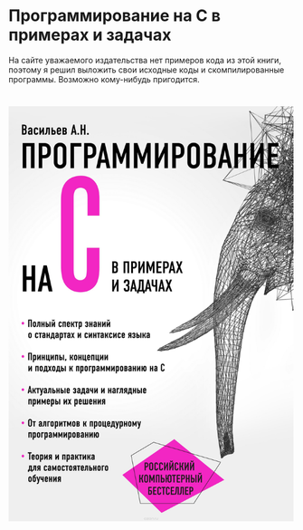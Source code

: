 # Программирование на C в примерах и задачах
На сайте уважаемого издательства нет примеров кода из этой книги, поэтому я решил выложить свои исходные коды и скомпилированные программы. Возможно кому-нибудь пригодится.
#
![Программирование на C в примерах и задачах](https://github.com/olegbukatchuk/book-c-the-examples-and-tasks/blob/master/img/cover.jpg)

